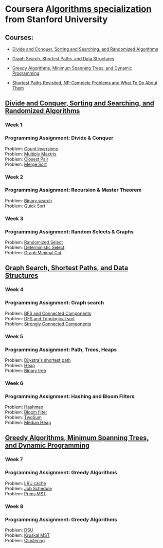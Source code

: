 # Coursera [Algorithms specialization](<https://www.coursera.org/specializations/algorithms>) from Stanford University

## Courses:

- [Divide and Conquer, Sorting and Searching, and Randomized Algorithms](https://www.coursera.org/learn/algorithms-divide-conquer)

- [Graph Search, Shortest Paths, and Data Structures](https://www.coursera.org/learn/algorithms-graphs-data-structures)

- [Greedy Algorithms, Minimum Spanning Trees, and Dynamic Programming](https://www.coursera.org/learn/algorithms-greedy)

- [Shortest Paths Revisited, NP-Complete Problems and What To Do About Them](https://www.coursera.org/learn/algorithms-npcomplete)



## [Divide and Conquer, Sorting and Searching, and Randomized Algorithms](https://www.coursera.org/learn/algorithms-divide-conquer)

### Week 1
### Programming Assignment: Divide & Conquer

Problem: [Count inversions](https://github.com/Sergei-Morozov/Coursera-Algorithms/blob/master/Divide%20and%20Conquer/week1/inversions.py)  </br>
Problem: [Multiply Maxtrix](https://github.com/Sergei-Morozov/Coursera-Algorithms/blob/master/Divide%20and%20Conquer/week1/matrix_multiply.py)  </br>
Problem: [Closest Pair](https://github.com/Sergei-Morozov/Coursera-Algorithms/blob/master/Divide%20and%20Conquer/week1/closest_pair.py)  </br>
Problem: [Merge Sort](https://github.com/Sergei-Morozov/Coursera-Algorithms/blob/master/Divide%20and%20Conquer/week1/merge_sort.py)  </br>

### Week 2
### Programming Assignment: Recursion & Master Theorem

Problem: [Binary search](https://github.com/Sergei-Morozov/Coursera-Algorithms/blob/master/Divide%20and%20Conquer/week2/binary_search.py)  </br>
Problem: [Quick Sort](https://github.com/Sergei-Morozov/Coursera-Algorithms/blob/master/Divide%20and%20Conquer/week2/quick_sort.py)  </br>

### Week 3
### Programming Assignment: Random Selects & Graphs

Problem: [Randomized Select](https://github.com/Sergei-Morozov/Coursera-Algorithms/blob/master/Divide%20and%20Conquer/week3/random_select.py)  </br>
Problem: [Deterministic Select](https://github.com/Sergei-Morozov/Coursera-Algorithms/blob/master/Divide%20and%20Conquer/week3/deterministic_select.py)  </br>
Problem: [Graph Minimal Cut](https://github.com/Sergei-Morozov/Coursera-Algorithms/blob/master/Divide%20and%20Conquer/week3/min_cut_graph.py)  </br>

## [Graph Search, Shortest Paths, and Data Structures](https://www.coursera.org/learn/algorithms-graphs-data-structures)

### Week 4
### Programming Assignment: Graph search

Problem: [BFS and Connected Components](https://github.com/Sergei-Morozov/Coursera-Algorithms/blob/master/Graphs%20and%20Data%20Structures/week4/bfs.py)  </br>
Problem: [DFS and Topological sort](https://github.com/Sergei-Morozov/Coursera-Algorithms/blob/master/Graphs%20and%20Data%20Structures/week4/dfs.py)  </br>
Problem: [Strongly Connected Components](https://github.com/Sergei-Morozov/Coursera-Algorithms/blob/master/Graphs%20and%20Data%20Structures/week4/scc.py)  </br>

### Week 5
### Programming Assignment: Path, Trees, Heaps
Problem: [Dijkstra's shortest path](https://github.com/Sergei-Morozov/Coursera-Algorithms/blob/master/Graphs%20and%20Data%20Structures/week5/dijkstra.py)  </br>
Problem: [Heap](https://github.com/Sergei-Morozov/Coursera-Algorithms/blob/master/Graphs%20and%20Data%20Structures/week5/heap.py)  </br>
Problem: [Binary tree](https://github.com/Sergei-Morozov/Coursera-Algorithms/blob/master/Graphs%20and%20Data%20Structures/week5/binary_tree.py)  </br>

### Week 6
### Programming Assignment: Hashing and Bloom Filters
Problem: [Hashmap](https://github.com/Sergei-Morozov/Coursera-Algorithms/blob/master/Graphs%20and%20Data%20Structures/week6/hash.py)  </br>
Problem: [Bloom filter](https://github.com/Sergei-Morozov/Coursera-Algorithms/blob/master/Graphs%20and%20Data%20Structures/week6/bloom.py)  </br>
Problem: [TwoSum](https://github.com/Sergei-Morozov/Coursera-Algorithms/blob/master/Graphs%20and%20Data%20Structures/week6/2sum.py)  </br>
Problem: [Median Heap](https://github.com/Sergei-Morozov/Coursera-Algorithms/blob/master/Graphs%20and%20Data%20Structures/week6/median.py)  </br>


## [Greedy Algorithms, Minimum Spanning Trees, and Dynamic Programming](https://www.coursera.org/learn/algorithms-greedy)

### Week 7
### Programming Assignment: Greedy Algorithms
Problem: [LRU cache]()  </br>
Problem: [Job Schedule]()  </br>
Problem: [Prims MST]()  </br>

### Week 8
### Programming Assignment: Greedy Algorithms
Problem: [DSU]()  </br>
Problem: [Kruskal MST]()  </br>
Problem: [Clustering]()  </br>


